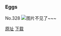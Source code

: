 ### Eggs
No.328
![图片不见了~~~](https://imgs.xkcd.com/comics/eggs.png)

[原址](https://xkcd.com//328) [下载](https://imgs.xkcd.com/comics/eggs.png)

